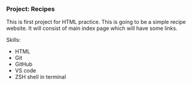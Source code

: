 ### Project: Recipes

This is first project for HTML practice. This is going to be a simple recipe website. It will consist of main index page which will have some links. 

Skills:

- HTML
- Git
- GitHub
- VS code
- ZSH shell in terminal
